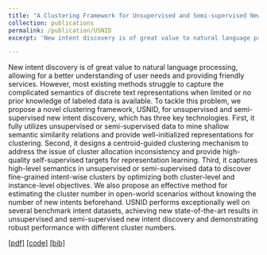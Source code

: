 ```yaml
---
title: "A Clustering Framework for Unsupervised and Semi-supervised New Intent Discovery"
collection: publications
permalink: /publication/USNID
excerpt: 'New intent discovery is of great value to natural language processing, allowing for a better understanding of user needs and providing friendly services. However, most existing methods struggle to capture the complicated semantics of discrete text representations when limited or no prior knowledge of labeled data is available. To tackle this problem, we propose a novel clustering framework, USNID, for unsupervised and semi-supervised new intent discovery, which has three key technologies. First, it fully utilizes unsupervised or semi-supervised data to mine shallow semantic similarity relations and provide well-initialized representations for clustering. Second, it designs a centroid-guided clustering mechanism to address the issue of cluster allocation inconsistency and provide high-quality self-supervised targets for representation learning. Third, it captures high-level semantics in unsupervised or semi-supervised data to discover fine-grained intent-wise clusters by optimizing both cluster-level and instance-level objectives. We also propose an effective method for estimating the cluster number in open-world scenarios without knowing the number of new intents beforehand. USNID performs exceptionally well on several benchmark intent datasets, achieving new state-of-the-art results in unsupervised and semi-supervised new intent discovery and demonstrating robust performance with different cluster numbers.'

---
```

New intent discovery is of great value to natural language processing, allowing for a better understanding of user needs and providing friendly services. However, most existing methods struggle to capture the complicated semantics of discrete text representations when limited or no prior knowledge of labeled data is available. To tackle this problem, we propose a novel clustering framework, USNID, for unsupervised and semi-supervised new intent discovery, which has three key technologies. First, it fully utilizes unsupervised or semi-supervised data to mine shallow semantic similarity relations and provide well-initialized representations for clustering. Second, it designs a centroid-guided clustering mechanism to address the issue of cluster allocation inconsistency and provide high-quality self-supervised targets for representation learning. Third, it captures high-level semantics in unsupervised or semi-supervised data to discover fine-grained intent-wise clusters by optimizing both cluster-level and instance-level objectives. We also propose an effective method for estimating the cluster number in open-world scenarios without knowing the number of new intents beforehand. USNID performs exceptionally well on several benchmark intent datasets, achieving new state-of-the-art results in unsupervised and semi-supervised new intent discovery and demonstrating robust performance with different cluster numbers.


[[pdf]](/files/TKDE23-USNID/USNID.pdf)
[[code]](https://github.com/thuiar/TEXTOIR)
[[bib]](/files/TKDE23-USNID/USNID.bib)
